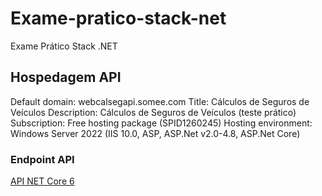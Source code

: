 # Exame-pratico-stack-net

Exame Prático Stack .NET


## Hospedagem API

Default domain:	webcalsegapi.somee.com
Title:	Cálculos de Seguros de Veículos
Description:	Cálculos de Seguros de Veículos (teste prático)
Subscription:	Free hosting package (SPID1260245)
Hosting environment:	Windows Server 2022 (IIS 10.0, ASP, ASP.Net v2.0-4.8, ASP.Net Core)

### Endpoint API

[API NET Core 6](http://webcalsegapi.somee.com/swagger/index.html)
